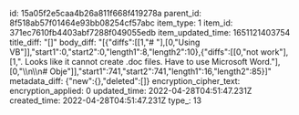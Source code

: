 id: 15a05f2e5caa4b26a811f668f419278a
parent_id: 8f518ab57f01464e93bb08254cf57abc
item_type: 1
item_id: 371ec7610fb4403abf7288f049055edb
item_updated_time: 1651121403754
title_diff: "[]"
body_diff: "[{\"diffs\":[[1,\"# \"],[0,\"Using VB\"]],\"start1\":0,\"start2\":0,\"length1\":8,\"length2\":10},{\"diffs\":[[0,\"not work\"],[1,\". Looks like it cannot create .doc files. Have to use Microsoft Word.\"],[0,\"\\\n\\\n# Obje\"]],\"start1\":741,\"start2\":741,\"length1\":16,\"length2\":85}]"
metadata_diff: {"new":{},"deleted":[]}
encryption_cipher_text: 
encryption_applied: 0
updated_time: 2022-04-28T04:51:47.231Z
created_time: 2022-04-28T04:51:47.231Z
type_: 13